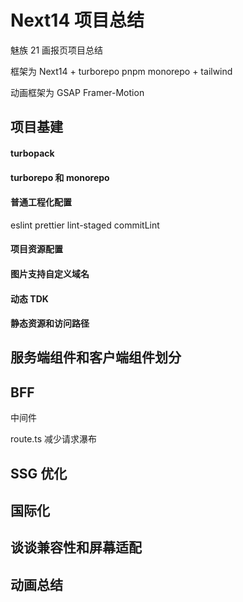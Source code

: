 # Next14 项目总结

魅族 21 画报页项目总结

框架为 Next14 + turborepo pnpm monorepo + tailwind

动画框架为 GSAP Framer-Motion

## 项目基建

#### turbopack

#### turborepo 和 monorepo

#### 普通工程化配置

eslint prettier lint-staged commitLint

#### 项目资源配置

#### 图片支持自定义域名

#### 动态 TDK

#### 静态资源和访问路径

## 服务端组件和客户端组件划分

## BFF

中间件

route.ts 减少请求瀑布

## SSG 优化

## 国际化

## 谈谈兼容性和屏幕适配

## 动画总结
